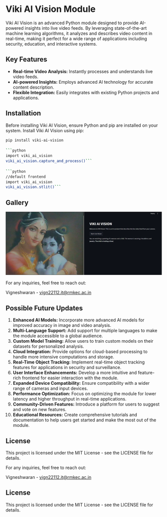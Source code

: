 # Viki AI Vision Module

Viki AI Vision is an advanced Python module designed to provide AI-powered insights into live video feeds. By leveraging state-of-the-art machine learning algorithms, it analyzes and describes video content in real-time, making it perfect for a wide range of applications including security, education, and interactive systems.

## Key Features

- **Real-time Video Analysis:** Instantly processes and understands live video feeds.
- **AI-powered Insights:** Employs advanced AI technology for accurate content description.
- **Flexible Integration:** Easily integrates with existing Python projects and applications.

## Installation

Before installing Viki AI Vision, ensure Python and pip are installed on your system. Install Viki AI Vision using pip:

```bash
pip install viki-ai-vision

```python
import viki_ai_vision
viki_ai_vision.capture_and_process()```

```python
//default frontend
import viki_ai_vision
viki_ai_vision.stlit()```

```

## Gallery
![demo](vission.png)

For any inquiries, feel free to reach out:

Vigneshwaran - vign22112.it@rmkec.ac.in

## Possible Future Updates

1. **Enhanced AI Models:** Incorporate more advanced AI models for improved accuracy in image and video analysis.
2. **Multi-Language Support:** Add support for multiple languages to make the module accessible to a global audience.
3. **Custom Model Training:** Allow users to train custom models on their datasets for personalized analysis.
4. **Cloud Integration:** Provide options for cloud-based processing to handle more intensive computations and storage.
5. **Real-Time Object Tracking:** Implement real-time object tracking features for applications in security and surveillance.
6. **User Interface Enhancements:** Develop a more intuitive and feature-rich frontend for easier interaction with the module.
7. **Expanded Device Compatibility:** Ensure compatibility with a wider range of cameras and input devices.
8. **Performance Optimization:** Focus on optimizing the module for lower latency and higher throughput in real-time applications.
9. **Community-Driven Features:** Introduce a platform for users to suggest and vote on new features.
10. **Educational Resources:** Create comprehensive tutorials and documentation to help users get started and make the most out of the module.

## License
This project is licensed under the MIT License - see the LICENSE file for details.

For any inquiries, feel free to reach out:

Vigneshwaran - vign22112.it@rmkec.ac.in

## License
This project is licensed under the MIT License - see the LICENSE file for details.
